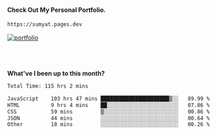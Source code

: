 #### Check Out My Personal Portfolio.
````bash
https://sumyat.pages.dev
````

<a href='https://sumyat.pages.dev/'>
    <img src='https://user-images.githubusercontent.com/108873224/211860821-15c31441-8db7-4fb7-8537-28a0c11e9408.png' alt='portfolio' align='center' />
</a>


<br />
<br />


<br />
<br />

**What've I been up to this month?**

<!--START_SECTION:waka-->

```txt
Total Time: 115 hrs 2 mins

JavaScript    103 hrs 47 mins ██████████████████████▒░░   89.99 %
HTML          9 hrs 4 mins    ██░░░░░░░░░░░░░░░░░░░░░░░   07.86 %
CSS           59 mins         ▒░░░░░░░░░░░░░░░░░░░░░░░░   00.86 %
JSON          44 mins         ░░░░░░░░░░░░░░░░░░░░░░░░░   00.64 %
Other         18 mins         ░░░░░░░░░░░░░░░░░░░░░░░░░   00.26 %
```

<!--END_SECTION:waka-->




